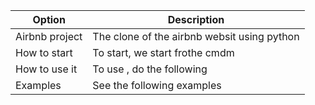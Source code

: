 | Option | Description |
| ------ | ----------- |
| Airbnb project | The clone of the airbnb websit using python |
| How to start | To start, we start frothe cmdm |
| How to use it  | To use , do the following 
| Examples  | See the following examples |

